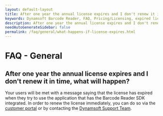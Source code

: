 ```yaml
---
layout: default-layout
title: After one year the annual license expires and I don't renew it in time, what will happen?
keywords: Dynamsoft Barcode Reader, FAQ, Pricing/Licensing, expired license
description: After one year the annual license expires and I don't renew it in time, what will happen?
needAutoGenerateSidebar: false
permalink: /faq/general/what-happens-if-license-expires.html
---
```


# FAQ - General

## After one year the annual license expires and I don't renew it in time, what will happen?

Your users will be met with a message saying that the license has expired when they try to use the application that has the Barcode Reader SDK integrated. In order to renew the license immediately, you can do so via the [customer portal](https://www.dynamsoft.com/customer/license/fullLicense) or by contacting the [Dynamsoft Support Team](https://www.dynamsoft.com/company/contact/).
